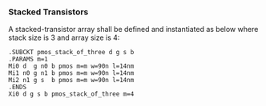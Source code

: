 
### Stacked Transistors
A stacked-transistor array shall be defined and instantiated as below where stack size is 3 and array size is 4: 
```
.SUBCKT pmos_stack_of_three d g s b
.PARAMS m=1
Mi0 d  g n0 b pmos m=m w=90n l=14nm
Mi1 n0 g n1 b pmos m=m w=90n l=14nm
Mi2 n1 g s  b pmos m=m w=90n l=14nm
.ENDS
Xi0 d g s b pmos_stack_of_three m=4
```
